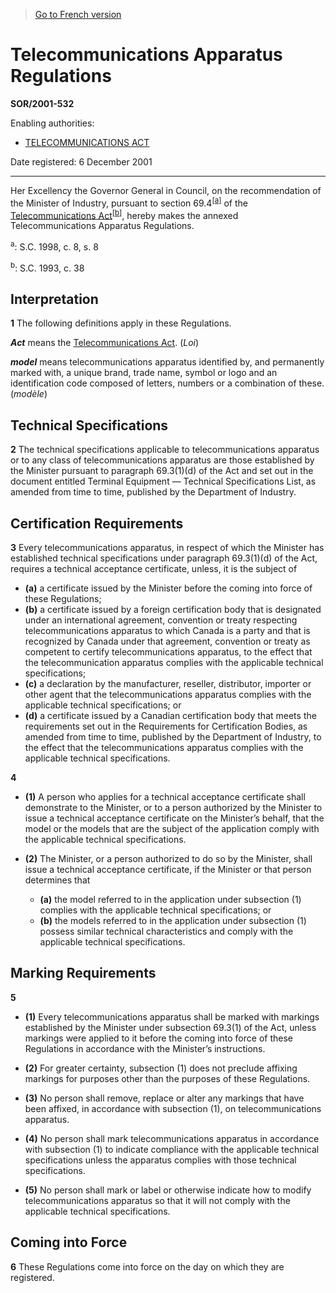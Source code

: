 > [Go to French version](/fr/Règlements/Décrets,%20ordonnances%20et%20règlements%20statutaires/2001/532.md)

# Telecommunications Apparatus Regulations

**SOR/2001-532**

Enabling authorities: 
- [TELECOMMUNICATIONS ACT](/en/Acts/Statutes%20of%20Canada/1993/c.%2038.md)

Date registered: 6 December 2001

----------

Her Excellency the Governor General in Council, on the recommendation of the Minister of Industry, pursuant to section 69.4<sup><a href='#fn_SOR-2001-532_e_hq_5952'>[a]</a></sup> of the [Telecommunications Act](/en/Acts/Statutes%20of%20Canada/1993/c.%2038.md)<sup><a href='#fn_SOR-2001-532_e_hq_5953'>[b]</a></sup>, hereby makes the annexed Telecommunications Apparatus Regulations.

<a name='fn_SOR-2001-532_e_hq_5952'><sup>a</sup></a>: S.C. 1998, c. 8, s. 8<br />

<a name='fn_SOR-2001-532_e_hq_5953'><sup>b</sup></a>: S.C. 1993, c. 38<br />




## Interpretation


**1** The following definitions apply in these Regulations.

***Act*** means the [Telecommunications Act](/en/Acts/Statutes%20of%20Canada/1993/c.%2038.md). (*Loi*)

***model*** means telecommunications apparatus identified by, and permanently marked with, a unique brand, trade name, symbol or logo and an identification code composed of letters, numbers or a combination of these. (*modèle*)




## Technical Specifications


**2** The technical specifications applicable to telecommunications apparatus or to any class of telecommunications apparatus are those established by the Minister pursuant to paragraph 69.3(1)(d) of the Act and set out in the document entitled Terminal Equipment — Technical Specifications List, as amended from time to time, published by the Department of Industry.




## Certification Requirements


**3** Every telecommunications apparatus, in respect of which the Minister has established technical specifications under paragraph 69.3(1)(d) of the Act, requires a technical acceptance certificate, unless, it is the subject of
- **(a)** a certificate issued by the Minister before the coming into force of these Regulations;
- **(b)** a certificate issued by a foreign certification body that is designated under an international agreement, convention or treaty respecting telecommunications apparatus to which Canada is a party and that is recognized by Canada under that agreement, convention or treaty as competent to certify telecommunications apparatus, to the effect that the telecommunication apparatus complies with the applicable technical specifications;
- **(c)** a declaration by the manufacturer, reseller, distributor, importer or other agent that the telecommunications apparatus complies with the applicable technical specifications; or
- **(d)** a certificate issued by a Canadian certification body that meets the requirements set out in the Requirements for Certification Bodies, as amended from time to time, published by the Department of Industry, to the effect that the telecommunications apparatus complies with the applicable technical specifications.



**4** 

- **(1)** A person who applies for a technical acceptance certificate shall demonstrate to the Minister, or to a person authorized by the Minister to issue a technical acceptance certificate on the Minister’s behalf, that the model or the models that are the subject of the application comply with the applicable technical specifications.

- **(2)** The Minister, or a person authorized to do so by the Minister, shall issue a technical acceptance certificate, if the Minister or that person determines that
	- **(a)** the model referred to in the application under subsection (1) complies with the applicable technical specifications; or
	- **(b)** the models referred to in the application under subsection (1) possess similar technical characteristics and comply with the applicable technical specifications.




## Marking Requirements


**5** 

- **(1)** Every telecommunications apparatus shall be marked with markings established by the Minister under subsection 69.3(1) of the Act, unless markings were applied to it before the coming into force of these Regulations in accordance with the Minister’s instructions.

- **(2)** For greater certainty, subsection (1) does not preclude affixing markings for purposes other than the purposes of these Regulations.

- **(3)** No person shall remove, replace or alter any markings that have been affixed, in accordance with subsection (1), on telecommunications apparatus.

- **(4)** No person shall mark telecommunications apparatus in accordance with subsection (1) to indicate compliance with the applicable technical specifications unless the apparatus complies with those technical specifications.

- **(5)** No person shall mark or label or otherwise indicate how to modify telecommunications apparatus so that it will not comply with the applicable technical specifications.




## Coming into Force


**6** These Regulations come into force on the day on which they are registered.


